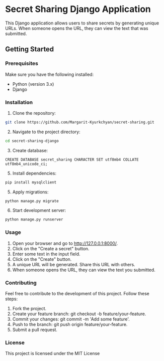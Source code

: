 # Secret Sharing Django Application

This Django application allows users to share secrets by generating unique URLs.
When someone opens the URL, they can view the text that was submitted.

## Getting Started

### Prerequisites

Make sure you have the following installed:

- Python (version 3.x)
- Django

### Installation

1. Clone the repository:

```bash
git clone https://github.com/Margarit-Kyurkchyan/secret-sharing.git
```

2. Navigate to the project directory:
```bash
cd secret-sharing-django
```

3. Create database:
```mysql
CREATE DATABASE secret_sharing CHARACTER SET utf8mb4 COLLATE utf8mb4_unicode_ci;
```

5. Install dependencies:
```bash
pip install mysqlclient
```

5. Apply migrations:
```bash
python manage.py migrate
```

6. Start development server:
```bash
python manage.py runserver
```


### Usage
1. Open your browser and go to http://127.0.0.1:8000/.
2. Click on the "Create a secret" button.
3. Enter some text in the input field.
4. Click on the "Create" button.
5. A unique URL will be generated. Share this URL with others.
6. When someone opens the URL, they can view the text you submitted.


### Contributing
Feel free to contribute to the development of this project. Follow these steps:

1. Fork the project.
2. Create your feature branch: git checkout -b feature/your-feature.
3. Commit your changes: git commit -m 'Add some feature'.
4. Push to the branch: git push origin feature/your-feature.
5. Submit a pull request.

### License
This project is licensed under the MIT License 